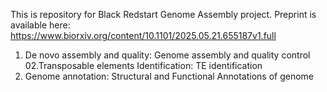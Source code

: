 This is repository for Black Redstart Genome Assembly project.
Preprint is available here: https://www.biorxiv.org/content/10.1101/2025.05.21.655187v1.full

01. De novo assembly and quality: Genome assembly and quality control
02.Transposable elements Identification: TE identification
03. Genome annotation: Structural and Functional Annotations of genome
